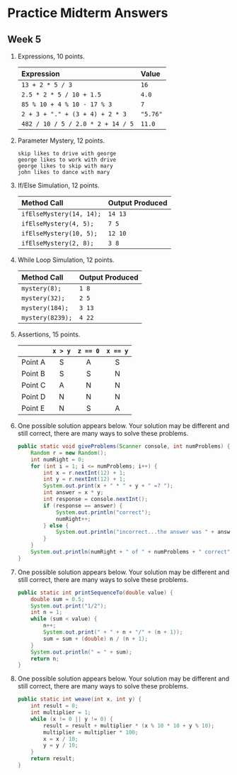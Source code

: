 # Practice Midterm Answers
## Week 5

1. Expressions, 10 points.

	| __Expression__ | __Value__ |
	| :--- | :--- |
	| `13 + 2 * 5 / 3` | `16` |
	| `2.5 * 2 * 5 / 10 + 1.5` | `4.0` |
	| `85 % 10 + 4 % 10 - 17 % 3` | `7` |
	| `2 + 3 + "." + (3 + 4) + 2 * 3` | `"5.76"` |
	| `482 / 10 / 5 / 2.0 * 2 + 14 / 5` | `11.0` |

2. Parameter Mystery, 12 points.

	```
	skip likes to drive with george
	george likes to work with drive
	george likes to skip with mary
	john likes to dance with mary
	```

3. If/Else Simulation, 12 points.

	| __Method Call__ | __Output Produced__ |
	| :--- | :--- |
	| `ifElseMystery(14, 14);` | `14 13` |
	| `ifElseMystery(4, 5);` | `7 5` |
	| `ifElseMystery(10, 5);` | `12 10` |
	| `ifElseMystery(2, 8);` | `3 8` |

4. While Loop Simulation, 12 points.

	| __Method Call__ | __Output Produced__ |
	| :--- | :--- |
	| `mystery(8);` | `1 8` |
	| `mystery(32);` | `2 5` |
	| `mystery(184);` | `3 13` |
	| `mystery(8239);` | `4 22` |

5. Assertions, 15 points.

	| | `x > y` | `z == 0` | `x == y` |
	| :--- | :---: | :---: | :---: |
	| Point A | S | A | S |
	| Point B | S | S | N |
	| Point C | A | N | N |
	| Point D | N | N | N |
	| Point E | N | S | A |

6. One possible solution appears below. Your solution may be different and still correct, there are many ways to solve these problems.

	```java
	public static void giveProblems(Scanner console, int numProblems) {
	    Random r = new Random();
	    int numRight = 0;
	    for (int i = 1; i <= numProblems; i++) {
	        int x = r.nextInt(12) + 1;
	        int y = r.nextInt(12) + 1;
	        System.out.print(x + " * " + y + " =? ");
	        int answer = x * y;
	        int response = console.nextInt();
	        if (response == answer) {
	            System.out.println("correct");
	            numRight++;
	        } else {
	            System.out.println("incorrect...the answer was " + answer);
	        }
	    }
	    System.out.println(numRight + " of " + numProblems + " correct");
	}
	```
    
7. One possible solution appears below. Your solution may be different and still correct, there are many ways to solve these problems.

	```java
	public static int printSequenceTo(double value) {
	    double sum = 0.5;
	    System.out.print("1/2");
	    int n = 1;
	    while (sum < value) {
	        n++;
	        System.out.print(" + " + n + "/" + (n + 1));
	        sum = sum + (double) n / (n + 1);
	    }
	    System.out.println(" = " + sum);
	    return n;
	}
	```

8. One possible solution appears below. Your solution may be different and still correct, there are many ways to solve these problems.

	```java
	public static int weave(int x, int y) {
	    int result = 0;
	    int multiplier = 1;
	    while (x != 0 || y != 0) {
	        result = result + multiplier * (x % 10 * 10 + y % 10);
	        multiplier = multiplier * 100;
	        x = x / 10;
	        y = y / 10;
	    }
	    return result;
	}
	```
